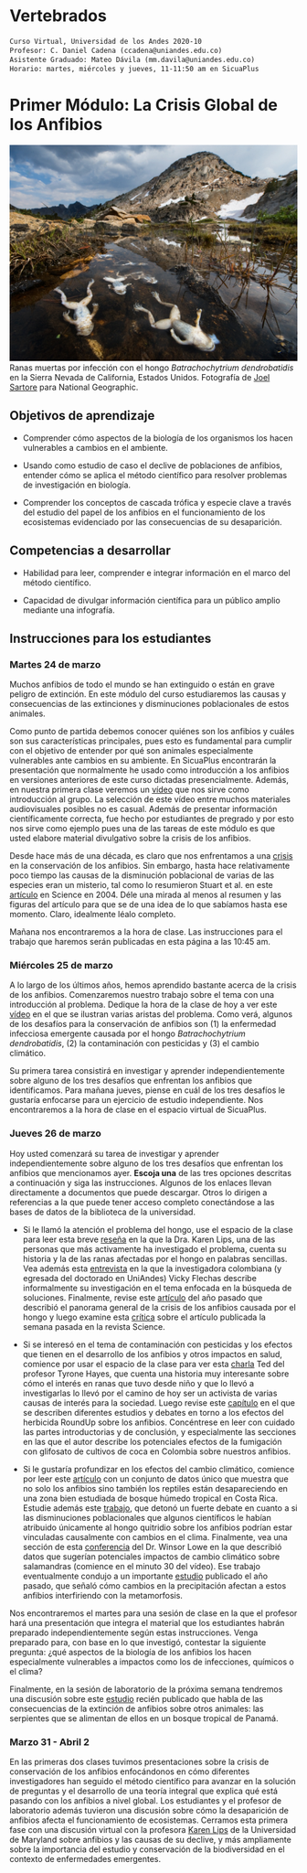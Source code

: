 # Vertebrados
    
    Curso Virtual, Universidad de los Andes 2020-10
    Profesor: C. Daniel Cadena (ccadena@uniandes.edu.co)
    Asistente Graduado: Mateo Dávila (mm.davila@uniandes.edu.co)
    Horario: martes, miércoles y jueves, 11-11:50 am en SicuaPlus
            
# Primer Módulo: La Crisis Global de los Anfibios

![](ranas.jpg)
    Ranas muertas por infección con el hongo *Batrachochytrium dendrobatidis* en la Sierra Nevada de California, Estados Unidos. Fotografía de [Joel Sartore](https://www.instagram.com/joelsartore/?hl=en) para National Geographic.
    
## Objetivos de aprendizaje

-	Comprender cómo aspectos de la biología de los organismos los hacen vulnerables a cambios en el ambiente.

-	Usando como estudio de caso el declive de poblaciones de anfibios, entender cómo se aplica el método científico para resolver problemas de investigación en biología.

-	Comprender los conceptos de cascada trófica y especie clave a través del estudio del papel de los anfibios en el funcionamiento de los ecosistemas evidenciado por las consecuencias de su desaparición.

## Competencias a desarrollar

-	Habilidad para leer, comprender e integrar información en el marco del método científico.

-	Capacidad de divulgar información científica para un público amplio mediante una infografía.

## Instrucciones para los estudiantes

### Martes 24 de marzo

Muchos anfibios de todo el mundo se han extinguido o están en grave peligro de extinción. En este módulo del curso estudiaremos las causas y consecuencias de las extinciones y disminuciones poblacionales de estos animales.

Como punto de partida debemos conocer quiénes son los anfibios y cuáles son sus características principales, pues esto es fundamental para cumplir con el objetivo de entender por qué son animales especialmente vulnerables ante cambios en su ambiente. En SicuaPlus encontrarán la presentación que normalmente he usado como introducción a los anfibios en versiones anteriores de este curso dictadas presencialmente. Además, en nuestra primera clase veremos un [vídeo](https://youtu.be/U2gz2ke8kik) que nos sirve como introducción al grupo. La selección de este vídeo entre muchos materiales audiovisuales posibles no es casual. Además de presentar información científicamente correcta, fue hecho por estudiantes de pregrado y por esto nos sirve como ejemplo pues una de las tareas de este módulo es que usted elabore material divulgativo sobre la crisis de los anfibios.

Desde hace más de una década, es claro que nos enfrentamos a una [crisis](https://www.pnas.org/content/105/Supplement_1/11466) en la conservación de los anfibios. Sin embargo, hasta hace relativamente poco tiempo las causas de la disminución poblacional de varias de las especies eran un misterio, tal como lo resumieron Stuart et al. en este [artículo](https://pdfs.semanticscholar.org/aaeb/e0ee4e89838171b5bccd1d6c74cfa652c280.pdf?_ga=2.51507628.421737405.1584920555-1139811814.1584920555) en Science en 2004. Déle una mirada al menos al resumen y las figuras del artículo para que se de una idea de lo que sabíamos hasta ese momento. Claro, idealmente léalo completo.

Mañana nos encontraremos a la hora de clase. Las instrucciones para el trabajo que haremos serán publicadas en esta página a las 10:45 am.

### Miércoles 25 de marzo

A lo largo de los últimos años, hemos aprendido bastante acerca de la crisis de los anfibios. Comenzaremos nuestro trabajo sobre el tema  con una introducción al problema. Dedique la hora de la clase de hoy a ver este [vídeo](https://youtu.be/1_cGPLO8dos) en el que se ilustran varias aristas del problema. Como verá, algunos de los desafíos para la conservación de anfibios son (1) la enfermedad infecciosa emergente causada por el hongo *Batrachochytrium dendrobatidis*, (2) la contaminación con pesticidas y (3) el cambio climático.

Su primera tarea consistirá en investigar y aprender independientemente sobre alguno de los tres desafíos que enfrentan los anfibios que identificamos. Para mañana jueves, piense en cuál de los tres desafíos le gustaría enfocarse para un ejercicio de estudio independiente. Nos encontraremos a la hora de clase en el espacio virtual de SicuaPlus.

### Jueves 26 de marzo

Hoy usted comenzará su tarea de investigar y aprender independientemente sobre alguno de los tres desafíos que enfrentan los anfibios que mencionamos ayer. **Escoja una** de las tres opciones descritas a continuación y siga las instrucciones. Algunos de los enlaces llevan directamente a documentos que puede descargar. Otros lo dirigen a referencias a la que puede tener acceso completo conectándose a las bases de datos de la biblioteca de la universidad.

- Si le llamó la atención el problema del hongo, use el espacio de la clase para leer esta breve [reseña](https://journals.plos.org/plosbiology/article?id=10.1371/journal.pbio.2003080) en la que la Dra. Karen Lips, una de las personas que más activamente ha investigado el problema, cuenta su historia y la de las ranas afectadas por el hongo en palabras sencillas. Vea además esta [entrevista](https://youtu.be/S8-5kx_Fc8g) en la que la investigadora colombiana (y egresada del doctorado en UniAndes) Vicky Flechas describe informalmente su investigación en el tema enfocada en la búsqueda de soluciones. Finalmente, revise este [artículo](https://science.sciencemag.org/content/363/6434/1459
) del año pasado que describió el panorama general de la crisis de los anfibios causada por el hongo y luego examine esta [crítica](https://science.sciencemag.org/content/367/6484/eaay1838.abstract
) sobre el artículo publicada la semana pasada en la revista Science. 

- Si se interesó en el tema de contaminación con pesticidas y los efectos que tienen en el desarrollo de los anfibios y otros impactos en salud, comience por usar el espacio de la clase para ver esta [charla](https://youtu.be/Hu0IXMTFY9Q) Ted del profesor Tyrone Hayes, que cuenta una historia muy interesante sobre cómo el interés en ranas que tuvo desde niño y que lo llevó a investigarlas lo llevó por el camino de hoy ser un activista de varias causas de interés para la sociedad. Luego revise este [capítulo](https://github.com/cdanielcadena/vertebrados/blob/master/relyea2011.pdf) en el que se describen diferentes estudios y debates en torno a los efectos del herbicida RoundUp sobre los anfibios. Concéntrese en leer con cuidado las partes introductorias y de conclusión, y especialmente las secciones en las que el autor describe los potenciales efectos de la fumigación con glifosato de cultivos de coca en Colombia sobre nuestros anfibios.

- Si le gustaría profundizar en los efectos del cambio climático, comience por leer este [artículo](https://www.pnas.org/content/pnas/104/20/8352.full.pdf) con un conjunto de datos único que muestra que no solo los anfibios sino también los reptiles están desapareciendo en una zona bien estudiada de bosque húmedo tropical en Costa Rica. Estudie además este [trabajo](https://www.nature.com/articles/nature04246), que detonó un fuerte debate en cuanto a si las disminuciones poblacionales que algunos científicos le habían atribuido únicamente al hongo quitridio sobre los anfibios podrían estar vinculadas causalmente con cambios en el clima. Finalmente, vea una sección de esta [conferencia](https://vimeo.com/93283825) del Dr. Winsor Lowe en la que describió datos que sugerían potenciales impactos de cambio climático sobre salamandras (comience en el minuto 30 del vídeo). Ese trabajo eventualmente condujo a un importante [estudio](https://www.pnas.org/content/116/39/19563) publicado el año pasado, que señaló cómo cambios en la precipitación afectan a estos anfibios interfiriendo con la metamorfosis.

Nos encontraremos el martes para una sesión de clase en la que el profesor hará una presentación que integra el material que los estudiantes habrán preparado independientemente según estas instrucciones. Venga preparado para, con base en lo que investigó, contestar la siguiente pregunta: ¿qué aspectos de la biología de los anfibios los hacen especialmente vulnerables a impactos como los de infecciones, químicos o el clima?

Finalmente, en la sesión de laboratorio de la próxima semana tendremos una discusión sobre este [estudio](https://science.sciencemag.org/content/367/6479/814) recién publicado que habla de las consecuencias de la extinción de anfibios sobre otros animales: las serpientes que se alimentan de ellos en un bosque tropical de Panamá.

### Marzo 31 - Abril 2

En las primeras dos clases tuvimos presentaciones sobre la crisis de conservación de los anfibios enfocándonos en cómo diferentes investigadores han seguido el método científico para avanzar en la solución de preguntas y el desarrollo de una teoría integral que explica qué está pasando con los anfibios a nivel global. Los estudiantes y el profesor de laboratorio además tuvieron una discusión sobre cómo la desaparición de anfibios afecta el funcionamiento de ecosistemas. Cerramos esta primera fase con una discusión virtual con la profesora [Karen Lips](http://lipslab.weebly.com/) de la Universidad de Maryland sobre anfibios y las causas de su declive, y más ampliamente sobre la importancia del estudio y conservación de la biodiversidad en el contexto de enfermedades emergentes.
